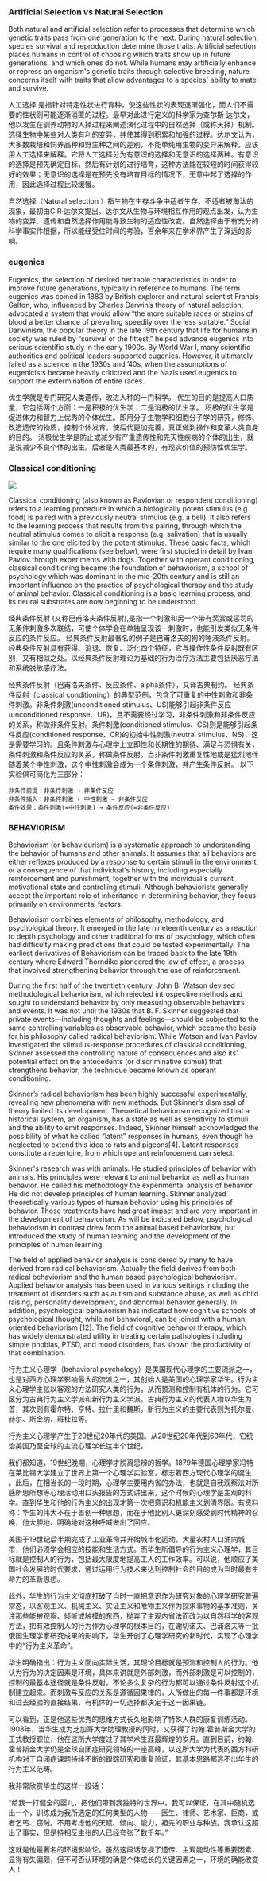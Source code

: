 ### Artificial Selection vs Natural Selection

Both natural and artificial selection refer to processes that determine which genetic traits pass from one generation to the next. During natural selection, species survival and reproduction determine those traits. Artificial selection places humans in control of choosing which traits show up in future generations, and which ones do not. While humans may artificially enhance or repress an organism's genetic traits through selective breeding, nature concerns itself with traits that allow advantages to a species' ability to mate and survive.

人工选择 是指针对特定性状进行育种，使这些性状的表现逐渐强化，而人们不需要的性状则可能逐渐消匿的过程。最早对此进行定义的科学家为查尔斯·达尔文，他以发生在驯养动物的人择过程来阐述演化过程中的自然选择（或称天择）机制。选择生物中某些对人类有利的变异，并使其得到积累和加强的过程。达尔文认为，大多数栽培和饲养品种和野生种之间的差别，不能单纯用生物的变异来解释，应该用人工选择来解释。它将人工选择分为有意识的选择和无意识的选择两种。有意识的选择是预先确定目标，然后有计划的进行培育，这种方法能在较短的时间获得较好的效果；无意识的选择是在预先没有培育目标的情况下，无意中起了选择的作用，因此选择过程比较缓慢。

自然选择（Natural selection ）指生物在生存斗争中适者生存、不适者被淘汰的现象，最初由C·R·达尔文提出。达尔文从生物与环境相互作用的观点出发，认为生物的变异、遗传和自然选择作用能导致生物的适应性改变。自然选择由于有充分的科学事实作根据，所以能经受住时间的考验，百余年来在学术界产生了深远的影响。

### eugenics

Eugenics, the selection of desired heritable characteristics in order to improve future generations, typically in reference to humans. The term eugenics was coined in 1883 by British explorer and natural scientist Francis Galton, who, influenced by Charles Darwin’s theory of natural selection, advocated a system that would allow “the more suitable races or strains of blood a better chance of prevailing speedily over the less suitable.” Social Darwinism, the popular theory in the late 19th century that life for humans in society was ruled by “survival of the fittest,” helped advance eugenics into serious scientific study in the early 1900s. By World War I, many scientific authorities and political leaders supported eugenics. However, it ultimately failed as a science in the 1930s and ’40s, when the assumptions of eugenicists became heavily criticized and the Nazis used eugenics to support the extermination of entire races.

优生学就是专门研究人类遗传，改进人种的一门科学。
优生的目的是提高人口质量，它包括两个方面：一是积极的优生学；二是消极的优生学。
积极的优生学是促进体力和智力上优秀的个体优生。即用分子生物学和细胞分子学的研究，修饰、改造遗传的物质，控制个体发育，使后代更加完善，真正做到操作和变革人类自身的目的。
消极优生学是防止或减少有严重遗传性和先天性疾病的个体的出生，就是说减少不良个体的出生。后者是人类最基本的，有现实价值的预防性优生学。

### Classical conditioning

<img src="https://explorable.com/images/classical-conditioning.jpg">

Classical conditioning (also known as Pavlovian or respondent conditioning) refers to a learning procedure in which a biologically potent stimulus (e.g. food) is paired with a previously neutral stimulus (e.g. a bell). It also refers to the learning process that results from this pairing, through which the neutral stimulus comes to elicit a response (e.g. salivation) that is usually similar to the one elicited by the potent stimulus. These basic facts, which require many qualifications (see below), were first studied in detail by Ivan Pavlov through experiments with dogs. Together with operant conditioning, classical conditioning became the foundation of behaviorism, a school of psychology which was dominant in the mid-20th century and is still an important influence on the practice of psychological therapy and the study of animal behavior. Classical conditioning is a basic learning process, and its neural substrates are now beginning to be understood.

经典条件反射 (又称巴甫洛夫条件反射),是指一个刺激和另一个带有奖赏或惩罚的无条件刺激多次联结，可使个体学会在单独呈现该一刺激时，也能引发类似无条件反应的条件反应。 经典条件反射最著名的例子是巴甫洛夫的狗的唾液条件反射。经典条件反射具有获得、消退、恢复、泛化四个特征，它与操作性条件反射既有区别，又有相似之处。以经典条件反射理论为基础的行为治疗方法主要包括厌恶疗法和系统脱敏感疗法。

经典条件反射（巴甫洛夫条件、反应条件、alpha条件），又译古典制约。
经典条件反射（classical conditioning）的典型范例，包含了可重复的中性刺激和非条件刺激。非条件刺激(unconditioned stimulus、US)能够引起非条件反应(unconditioned response、UR)，且不需要经过学习，非条件刺激和非条件反应的关系，称做非条件反射。条件刺激(conditioned stimulus、CS)则是能够引起条件反应(conditioned response、CR)的初始中性刺激(neutral stimulus、NS)，这是需要学习的。且条件刺激与心理学上立即性和长期性的期待、满足与恐惧有关，条件刺激和条件反应的关系，称做条件反射。当非条件刺激重复性地或是猛烈地伴随着某个中性刺激，这个中性刺激会成为一个条件刺激，并产生条件反射。
以下实验俱可简化为三部分：

```
非条件前提：非条件刺激 → 非条件反应
非条件插入：非条件刺激 + 中性刺激 → 非条件反应
条件效果：条件刺激(=中性刺激) → 条件反应(=非条件反应)
```

### BEHAVIORISM

Behaviorism (or behaviourism) is a systematic approach to understanding the behavior of humans and other animals. It assumes that all behaviors are either reflexes produced by a response to certain stimuli in the environment, or a consequence of that individual's history, including especially reinforcement and punishment, together with the individual's current motivational state and controlling stimuli. Although behaviorists generally accept the important role of inheritance in determining behavior, they focus primarily on environmental factors.

Behaviorism combines elements of philosophy, methodology, and psychological theory. It emerged in the late nineteenth century as a reaction to depth psychology and other traditional forms of psychology, which often had difficulty making predictions that could be tested experimentally. The earliest derivatives of Behaviorism can be traced back to the late 19th century where Edward Thorndike pioneered the law of effect, a process that involved strengthening behavior through the use of reinforcement.

During the first half of the twentieth century, John B. Watson devised methodological behaviorism, which rejected introspective methods and sought to understand behavior by only measuring observable behaviors and events. It was not until the 1930s that B. F. Skinner suggested that private events—including thoughts and feelings—should be subjected to the same controlling variables as observable behavior, which became the basis for his philosophy called radical behaviorism. While Watson and Ivan Pavlov investigated the stimulus-response procedures of classical conditioning, Skinner assessed the controlling nature of consequences and also its' potential effect on the antecedents (or discriminative stimuli) that strengthens behavior; the technique became known as operant conditioning.

Skinner’s radical behaviorism has been highly successful experimentally, revealing new phenomena with new methods. But Skinner’s dismissal of theory limited its development. Theoretical behaviorism recognized that a historical system, an organism, has a state as well as sensitivity to stimuli and the ability to emit responses. Indeed, Skinner himself acknowledged the possibility of what he called “latent” responses in humans, even though he neglected to extend this idea to rats and pigeons[4]. Latent responses constitute a repertoire, from which operant reinforcement can select.

Skinner's research was with animals. He studied principles of behavior with animals. His principles were relevant to animal behavior as well as human behavior. He called his methodology the experimental analysis of behavior. He did not develop principles of human learning. Skinner analyzed theoretically various types of human behavior using his principles of behavior. Those treatments have had great impact and are very important in the development of behaviorism. As will be indicated below, psychological behaviorism in contrast drew from the animal based behaviorism, but introduced the study of human learning and the development of the principles of human learning.

The field of applied behavior analysis is considered by many to have derived from radical behaviorism. Actually the field derives from both radical behaviorism and the human based psychological behaviorism. Applied behavior analysis has been used in various settings including the treatment of disorders such as autism and substance abuse, as well as child raising, personality development, and abnormal behavior generally. In addition, psychological behaviorism has indicated how cognitive schools of psychological thought, while not behavioral, can be joined with a human oriented behaviorism [12]. The field of cognitive behavior therapy, which has widely demonstrated utility in treating certain pathologies including simple phobias, PTSD, and mood disorders, has shown the productivity of that combination.

行为主义心理学（behavioral psychology）是美国现代心理学的主要流派之一，也是对西方心理学影响最大的流派之一，其创始人是美国的心理学家华生。行为主义心理学主张以客观的方法研究人类的行为，从而预测和控制有机体的行为。它可区分为古典行为主义学派和新行为主义学派。古典行为主义的代表人物以华生为首，其次则有霍尔特、亨特、拉什里和魏斯。新行为主义的主要代表则为托尔曼、赫尔、斯金纳、班杜拉等。

行为主义心理学产生于20世纪20年代的美国。从20世纪20年代到60年代，它统治美国乃至全球的主流心理学长达半个世纪。

我们都知道，19世纪晚期，心理学才脱离思辨的哲学。1879年德国心理学家冯特在莱比锡大学建立了世界上第一个心理学实验室，标志着西方现代心理学的诞生 。此后，在相当长的一段时期，心理学主要用内省的办法，也就是自我观察法对所感所思所想等心理活动用口头报告的方式讲出来，这个时候的心理学是主观的科学。直到华生和他的行为主义的出现才第一次把意识和机能主义划清界限。有资料称：华生的伟大不在于首创一种思想，而在于他比别人更深刻感受到时代精神的召唤，他大胆地、明确地对这种呼喊做出了回应。

美国于19世纪后半期完成了工业革命并开始城市化运动，大量农村人口涌向城市，他们必须学会相应的技能和生活方式。而华生所倡导的行为主义心理学，其目标就是控制人的行为，包括最大限度地提高工人的工作效率。可以说，他顺应了美国社会发展的时代要求，通过运用行为技术来达到控制社会的目的成为当时最有生命力的革新思想。

此外，华生的行为主义彻底打破了当时一直把意识作为研究对象的心理学研究普遍常态，以客观主义、机械主义、实证主义和唯物主义作为探求事物的基本准则，关注那些能被观察、倾听或触摸的东西，抛弃了主观内省法而改为以自然科学的客观方法，把有效控制人的行为作为心理学的根本目的，在谢切诺夫、巴浦洛夫等一批俄国生理学家研究成果的影响下，华生开创了心理学研究的新时代，实现了心理学中的“行为主义革命”。

华生明确指出：行为主义面向实际生活，其理论目标就是预测和控制人的行为。他认为行为的决定因素是环境，具体来讲就是外部刺激，而外部刺激是可以控制的，控制的最基本途径就是条件反射。不论多么复杂的行为都可以通过条件反射这个机制建立起来。而刺激与反应的关系是遵循因果律的，人所做出的每一件事都是环境和过去经验的直接结果，有机体的一切选择都决定于这一因果链。

可以看到，正是他这些优秀的思维方式长久地影响了特殊人群的康复训练活动。1908年，当华生成为芝加哥大学助理教授的同时，又获得了约翰.霍普斯金大学的正式教授职位，他在这所大学度过了其学术生涯最辉煌的岁月。直到目前，约翰.霍普斯金大学仍是全球自闭症研究领域的一座高峰，以这所大学为代表的西方科研机构对于自闭症课题持续不断的跟踪研究和重复验证，其基本思路都逃不出华生的行为主义范畴。

我非常欣赏华生的这样一段话：

“给我一打健全的婴儿，把他们带到我独特的世界中，我可以保证，在其中随机选出一个，训练成为我所选定的任何类型的人物——医生、律师、艺术家、巨商，或者乞丐、窃贼。不用考虑他的天赋、倾向、能力，祖先的职业与种族。我承认这超出了事实，但是持相反主张的人已经夸张了数千年。”

这就是他最著名的环境影响论。虽然这段话忽视了遗传、主观能动性等重要因素，显得有失偏颇，但不可否认环境的确是个体成长的关键因素之一，环境的确能改变人！


